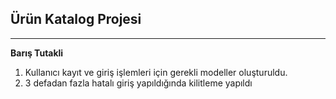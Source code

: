 ## Ürün Katalog Projesi
<hr>

**Barış Tutakli** 


1. Kullanıcı kayıt ve giriş işlemleri için gerekli modeller oluşturuldu.
2. 3 defadan fazla hatalı giriş yapıldığında kilitleme yapıldı